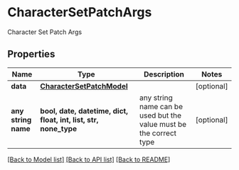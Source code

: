 # CharacterSetPatchArgs

Character Set Patch Args

## Properties
Name | Type | Description | Notes
------------ | ------------- | ------------- | -------------
**data** | [**CharacterSetPatchModel**](CharacterSetPatchModel.md) |  | [optional] 
**any string name** | **bool, date, datetime, dict, float, int, list, str, none_type** | any string name can be used but the value must be the correct type | [optional]

[[Back to Model list]](../README.md#documentation-for-models) [[Back to API list]](../README.md#documentation-for-api-endpoints) [[Back to README]](../README.md)


